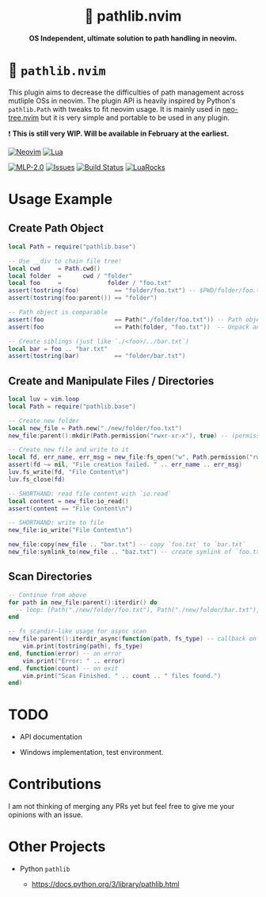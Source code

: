 <div align="center">
  <h1>🐍 pathlib.nvim</h1>
  <p>
    <strong>
      OS Independent, ultimate solution to path handling in neovim.
    </strong>
  </p>
</div>

# 🐍 `pathlib.nvim`

This plugin aims to decrease the difficulties of path management across
mutliple OSs in neovim. The plugin API is heavily inspired by Python's
`pathlib.Path` with tweaks to fit neovim usage. It is mainly used in
[neo-tree.nvim](https://github.com/nvim-neo-tree/neo-tree.nvim) but it
is very simple and portable to be used in any plugin.

❗ **This is still very WIP. Will be available in February at the
earliest.**

[![Neovim](https://img.shields.io/badge/NeoVim-%2357A143.svg?&style=for-the-badge&logo=neovim&logoColor=white)](https://neovim.io/)
[![Lua](https://img.shields.io/badge/lua-%232C2D72.svg?style=for-the-badge&logo=lua&logoColor=white)](https://www.lua.org/)

[![MLP-2.0](https://img.shields.io/github/license/pysan3/pathlib.nvim.svg?style=for-the-badge)](https://github.com/pysan3/pathlib.nvim/blob/master/LICENSE)
[![Issues](https://img.shields.io/github/issues/pysan3/pathlib.nvim.svg?style=for-the-badge)](https://github.com/pysan3/pathlib.nvim/issues)
[![Build
Status](https://img.shields.io/github/actions/workflow/status/pysan3/pathlib.nvim/lua_ls-typecheck.yml?style=for-the-badge)](https://github.com/pysan3/pathlib.nvim/actions/workflows/lua_ls-typecheck.yml)
[![LuaRocks](https://img.shields.io/luarocks/v/pysan3/pathlib.nvim?logo=lua&color=purple&style=for-the-badge)](https://luarocks.org/modules/pysan3/pathlib.nvim)

# Usage Example

## Create Path Object

``` lua
local Path = require("pathlib.base")

-- Use __div to chain file tree!
local cwd     = Path.cwd()
local folder  =      cwd / "folder"
local foo     =             folder / "foo.txt"
assert(tostring(foo)          == "folder/foo.txt") -- $PWD/folder/foo.txt
assert(tostring(foo:parent()) == "folder")

-- Path object is comparable
assert(foo                    == Path("./folder/foo.txt")) -- Path object can be created with arguments
assert(foo                    == Path(folder, "foo.txt"))  -- Unpack any of them if you want!

-- Create siblings (just like `./<foo>/../bar.txt`)
local bar = foo .. "bar.txt"
assert(tostring(bar)          == "folder/bar.txt")
```

## Create and Manipulate Files / Directories

``` lua
local luv = vim.loop
local Path = require("pathlib.base")

-- Create new folder
local new_file = Path.new("./new/folder/foo.txt")
new_file:parent():mkdir(Path.permission("rwxr-xr-x"), true) -- (permission, recursive)

-- Create new file and write to it
local fd, err_name, err_msg = new_file:fs_open("w", Path.permission("rw-r--r--"), true)
assert(fd ~= nil, "File creation failed. " .. err_name .. err_msg)
luv.fs_write(fd, "File Content\n")
luv.fs_close(fd)

-- SHORTHAND: read file content with `io.read`
local content = new_file:io_read()
assert(content == "File Content\n")

-- SHORTHAND: write to file
new_file:io_write("File Content\n")

new_file:copy(new_file .. "bar.txt") -- copy `foo.txt` to `bar.txt`
new_file:symlink_to(new_file .. "baz.txt") -- create symlink of `foo.txt` named `baz.txt`
```

## Scan Directories

``` lua
-- Continue from above
for path in new_file:parent():iterdir() do
  -- loop: [Path("./new/folder/foo.txt"), Path("./new/folder/bar.txt"), Path("./new/folder/baz.txt")]
end

-- fs_scandir-like usage for async scan
new_file:parent():iterdir_async(function(path, fs_type) -- callback on all files
    vim.print(tostring(path), fs_type)
end, function(error) -- on error
    vim.print("Error: " .. error)
end, function(count) -- on exit
    vim.print("Scan Finished. " .. count .. " files found.")
end)
```

# TODO

- API documentation

- Windows implementation, test environment.

# Contributions

I am not thinking of merging any PRs yet but feel free to give me your
opinions with an issue.

# Other Projects

- Python `pathlib`

  - <https://docs.python.org/3/library/pathlib.html>
